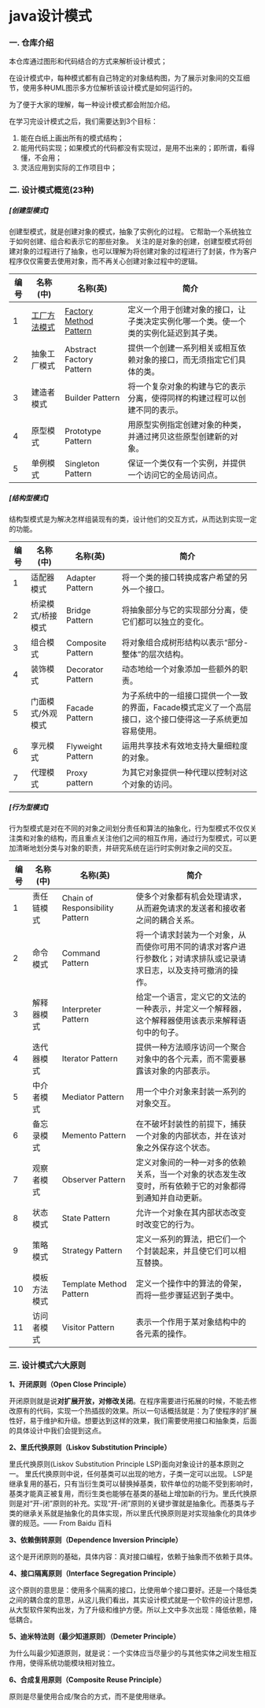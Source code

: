 # java设计模式
### 一. 仓库介绍

本仓库通过图形和代码结合的方式来解析设计模式；

在设计模式中，每种模式都有自己特定的对象结构图，为了展示对象间的交互细节，使用多种UML图示多方位解析该设计模式是如何运行的。

为了便于大家的理解，每一种设计模式都会附加介绍。

在学习完设计模式之后，我们需要达到3个目标：

1. 能在白纸上画出所有的模式结构；
2. 能用代码实现；如果模式的代码都没有实现过，是用不出来的；即所谓，看得懂，不会用；
3. 灵活应用到实际的工作项目中；

### 二. 设计模式概览(23种)

##### [创建型模式]

创建型模式，就是创建对象的模式，抽象了实例化的过程。 
它帮助一个系统独立于如何创建、组合和表示它的那些对象。 
关注的是对象的创建，创建型模式将创建对象的过程进行了抽象，也可以理解为将创建对象的过程进行了封装，作为客户程序仅仅需要去使用对象，而不再关心创建对象过程中的逻辑。

| 编号 | 名称(中)                                                     | 名称(英)                                                     | 简介                                                         |
| ---- | ------------------------------------------------------------ | ------------------------------------------------------------ | ------------------------------------------------------------ |
| 1    | [工厂方法模式](https://github.com/a494456818/design-patterns-java/tree/master/1-Creational-Patterns/01-Factory-Method-Pattern) | [Factory Method Pattern](https://github.com/a494456818/design-patterns-java/tree/master/1-Creational-Patterns/01-Factory-Method-Pattern) | 定义一个用于创建对象的接口，让子类决定实例化哪一个类。使一个类的实例化延迟到其子类。 |
| 2    | 抽象工厂模式                                                 | Abstract Factory Pattern                                     | 提供一个创建一系列相关或相互依赖对象的接口，而无须指定它们具体的类。 |
| 3    | 建造者模式                                                   | Builder Pattern                                              | 将一个复杂对象的构建与它的表示分离，使得同样的构建过程可以创建不同的表示。 |
| 4    | 原型模式                                                     | Prototype Pattern                                            | 用原型实例指定创建对象的种类，并通过拷贝这些原型创建新的对象。 |
| 5    | 单例模式                                                     | Singleton Pattern                                            | 保证一个类仅有一个实例，并提供一个访问它的全局访问点。       |

##### [结构型模式]

结构型模式是为解决怎样组装现有的类，设计他们的交互方式，从而达到实现一定的功能。

| 编号 | 名称(中)          | 名称(英)          | 简介                                                         |
| ---- | ----------------- | ----------------- | ------------------------------------------------------------ |
| 1    | 适配器模式        | Adapter Pattern   | 将一个类的接口转换成客户希望的另外一个接口。                 |
| 2    | 桥梁模式/桥接模式 | Bridge Pattern    | 将抽象部分与它的实现部分分离，使它们都可以独立的变化。       |
| 3    | 组合模式          | Composite Pattern | 将对象组合成树形结构以表示“部分-整体”的层次结构。            |
| 4    | 装饰模式          | Decorator Pattern | 动态地给一个对象添加一些额外的职责。                         |
| 5    | 门面模式/外观模式 | Facade Pattern    | 为子系统中的一组接口提供一个一致的界面，Facade模式定义了一个高层接口，这个接口使得这一子系统更加容易使用。 |
| 6    | 享元模式          | Flyweight Pattern | 运用共享技术有效地支持大量细粒度的对象。                     |
| 7    | 代理模式          | Proxy pattern     | 为其它对象提供一种代理以控制对这个对象的访问。               |

##### [行为型模式]

行为型模式是对在不同的对象之间划分责任和算法的抽象化，行为型模式不仅仅关注类和对象的结构，而且重点关注他们之间的相互作用，通过行为型模式，可以更加清晰地划分类与对象的职责，并研究系统在运行时实例对象之间的交互。

| 编号 | 名称(中)     | 名称(英)                        | 简介                                                         |
| ---- | ------------ | ------------------------------- | ------------------------------------------------------------ |
| 1    | 责任链模式   | Chain of Responsibility Pattern | 使多个对象都有机会处理请求，从而避免请求的发送者和接收者之间的耦合关系。 |
| 2    | 命令模式     | Command Pattern                 | 将一个请求封装为一个对象，从而使你可用不同的请求对客户进行参数化；对请求排队或记录请求日志，以及支持可撤消的操作。 |
| 3    | 解释器模式   | Interpreter Pattern             | 给定一个语言，定义它的文法的一种表示，并定义一个解释器，这个解释器使用该表示来解释语句中的句子。 |
| 4    | 迭代器模式   | Iterator Pattern                | 提供一种方法顺序访问一个聚合对象中的各个元素，而不需要暴露该对象的内部表示。 |
| 5    | 中介者模式   | Mediator Pattern                | 用一个中介对象来封装一系列的对象交互。                       |
| 6    | 备忘录模式   | Memento Pattern                 | 在不破坏封装性的前提下，捕获一个对象的内部状态，并在该对象之外保存这个状态。 |
| 7    | 观察者模式   | Observer Pattern                | 定义对象间的一种一对多的依赖关系，当一个对象的状态发生改变时，所有依赖于它的对象都得到通知并自动更新。 |
| 8    | 状态模式     | State Pattern                   | 允许一个对象在其内部状态改变时改变它的行为。                 |
| 9    | 策略模式     | Strategy Pattern                | 定义一系列的算法，把它们一个个封装起来，并且使它们可以相互替换。 |
| 10   | 模板方法模式 | Template Method Pattern         | 定义一个操作中的算法的骨架，而将一些步骤延迟到子类中。       |
| 11   | 访问者模式   | Visitor Pattern                 | 表示一个作用于某对象结构中的各元素的操作。                   |

### 三. 设计模式六大原则

**1、开闭原则（Open Close Principle）**

开闭原则就是说**对扩展开放，对修改关闭**。在程序需要进行拓展的时候，不能去修改原有的代码，实现一个热插拔的效果。所以一句话概括就是：为了使程序的扩展性好，易于维护和升级。想要达到这样的效果，我们需要使用接口和抽象类，后面的具体设计中我们会提到这点。

**2、里氏代换原则（Liskov Substitution Principle）**

里氏代换原则(Liskov Substitution Principle LSP)面向对象设计的基本原则之一。 里氏代换原则中说，任何基类可以出现的地方，子类一定可以出现。 LSP是继承复用的基石，只有当衍生类可以替换掉基类，软件单位的功能不受到影响时，基类才能真正被复用，而衍生类也能够在基类的基础上增加新的行为。里氏代换原则是对“开-闭”原则的补充。实现“开-闭”原则的关键步骤就是抽象化。而基类与子类的继承关系就是抽象化的具体实现，所以里氏代换原则是对实现抽象化的具体步骤的规范。—— From Baidu 百科

**3、依赖倒转原则（Dependence Inversion Principle）**

这个是开闭原则的基础，具体内容：真对接口编程，依赖于抽象而不依赖于具体。

**4、接口隔离原则（Interface Segregation Principle）**

这个原则的意思是：使用多个隔离的接口，比使用单个接口要好。还是一个降低类之间的耦合度的意思，从这儿我们看出，其实设计模式就是一个软件的设计思想，从大型软件架构出发，为了升级和维护方便。所以上文中多次出现：降低依赖，降低耦合。

**5、迪米特法则（最少知道原则）（Demeter Principle）**

为什么叫最少知道原则，就是说：一个实体应当尽量少的与其他实体之间发生相互作用，使得系统功能模块相对独立。

**6、合成复用原则（Composite Reuse Principle）**

原则是尽量使用合成/聚合的方式，而不是使用继承。
